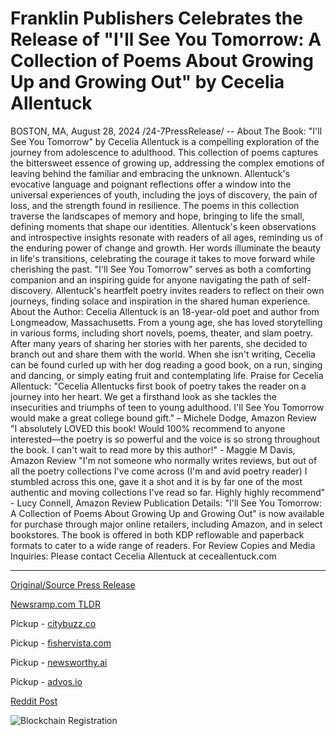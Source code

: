 # Franklin Publishers Celebrates the Release of "I'll See You Tomorrow: A Collection of Poems About Growing Up and Growing Out" by Cecelia Allentuck

BOSTON, MA, August 28, 2024 /24-7PressRelease/ --   About The Book:  "I'll See You Tomorrow" by Cecelia Allentuck is a compelling exploration of the journey from adolescence to adulthood. This collection of poems captures the bittersweet essence of growing up, addressing the complex emotions of leaving behind the familiar and embracing the unknown. Allentuck's evocative language and poignant reflections offer a window into the universal experiences of youth, including the joys of discovery, the pain of loss, and the strength found in resilience.  The poems in this collection traverse the landscapes of memory and hope, bringing to life the small, defining moments that shape our identities. Allentuck's keen observations and introspective insights resonate with readers of all ages, reminding us of the enduring power of change and growth. Her words illuminate the beauty in life's transitions, celebrating the courage it takes to move forward while cherishing the past.  "I'll See You Tomorrow" serves as both a comforting companion and an inspiring guide for anyone navigating the path of self-discovery. Allentuck's heartfelt poetry invites readers to reflect on their own journeys, finding solace and inspiration in the shared human experience.  About the Author:  Cecelia Allentuck is an 18-year-old poet and author from Longmeadow, Massachusetts. From a young age, she has loved storytelling in various forms, including short novels, poems, theater, and slam poetry. After many years of sharing her stories with her parents, she decided to branch out and share them with the world. When she isn't writing, Cecelia can be found curled up with her dog reading a good book, on a run, singing and dancing, or simply eating fruit and contemplating life.  Praise for Cecelia Allentuck:  "Cecelia Allentucks first book of poetry takes the reader on a journey into her heart. We get a firsthand look as she tackles the insecurities and triumphs of teen to young adulthood. I'll See You Tomorrow would make a great college bound gift."  – Michele Dodge, Amazon Review  "I absolutely LOVED this book! Would 100% recommend to anyone interested—the poetry is so powerful and the voice is so strong throughout the book. I can't wait to read more by this author!" - Maggie M Davis, Amazon Review  "I'm not someone who normally writes reviews, but out of all the poetry collections I've come across (I'm and avid poetry reader) I stumbled across this one, gave it a shot and it is by far one of the most authentic and moving collections I've read so far. Highly highly recommend" - Lucy Connell, Amazon Review  Publication Details:  "I'll See You Tomorrow: A Collection of Poems About Growing Up and Growing Out" is now available for purchase through major online retailers, including Amazon, and in select bookstores. The book is offered in both KDP reflowable and paperback formats to cater to a wide range of readers.  For Review Copies and Media Inquiries:  Please contact Cecelia Allentuck at ceceallentuck.com 

---

[Original/Source Press Release](https://www.24-7pressrelease.com/press-release/513846/franklin-publishers-celebrates-the-release-of-ill-see-you-tomorrow-a-collection-of-poems-about-growing-up-and-growing-out-by-cecelia-allentuck)
                    

[Newsramp.com TLDR](https://newsramp.com/curated-news/new-collection-of-poems-celebrates-the-journey-from-adolescence-to-adulthood/ea1562b43cb3836f35723a8008c9d2ac) 


Pickup - [citybuzz.co](https://citybuzz.co/2024/08/28/young-poet-cecelia-allentuck-releases-debut-collection-exploring-coming-of-age-journey)

Pickup - [fishervista.com](https://fishervista.com/en/franklin-publishers-celebrates-the-release-of-cecelia-allentuck-s-new-poetry-collection/20246324)

Pickup - [newsworthy.ai](https://newsworthy.ai/curated/teen-author-cecelia-allentuck-releases-debut-poetry-collection-exploring-coming-of-age/20246324)

Pickup - [advos.io](https://advos.io/en/franklin-publishers-releases-cecelia-allentuck-s-poignant-poetry-collection/20246324)
 



[Reddit Post](https://www.reddit.com/r/BookNews/comments/1f3860j/new_collection_of_poems_celebrates_the_journey/) 



![Blockchain Registration](https://cdn.newsramp.app/24-7PressRelease/qrcode/248/28/mendIAl7.webp)